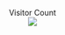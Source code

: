 <p align="center"> Visitor Count<br> <img src="https://profile-counter.glitch.me/acmenlei/count.svg" /></p>
